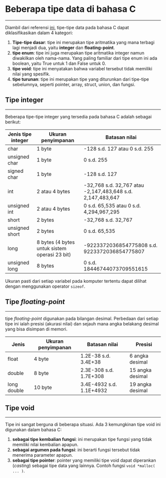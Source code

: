 # Beberapa tipe data di bahasa C
---
Diambil dari referensi [ini](https://www.tutorialspoint.com/cprogramming/c_data_types.htm), tipe-tipe data pada bahasa C dapat diklasifikasikan dalam 4 kategori:
1. **Tipe-tipe dasar**: tipe ini merupakan tipe aritmatika yang mana terbagi lagi menjadi dua, yaitu **integer** dan **floating-point**.
2. **tipe enum**: tipe ini juga merupakan tipe aritmatika integer namun diwakilkan oleh nama-nama. Yang paling familiar dari tipe enum ini ada boolean, yaitu True untuk 1 dan False untuk 0.
3. **tipe void**: tipe ini menyatakan bahwa variabel tersebut tidak memiliki nilai yang spesifik.
4. **tipe turunan**: tipe ini merupakan tipe yang diturunkan dari tipe-tipe sebelumnya, seperti pointer, array, struct, union, dan fungsi.

## Tipe integer
---
Beberapa tipe-tipe integer yang tersedia pada bahasa C adalah sebagai berikut:

| **Jenis tipe integer** | **Ukuran penyimpanan** | **Batasan nilai** |
|---|---|---|
| char | 1 byte | -128 s.d. 127 atau 0 s.d. 255 |
| unsigned char | 1 byte | 0 s.d. 255 |
| signed char | 1 byte | -128 s.d. 127 |
| int | 2 atau 4 bytes | -32,768 s.d. 32,767 atau -2,147,483,648 s.d. 2,147,483,647 |
| unsigned int | 2 atau 4 bytes | 0 s.d. 65,535 atau 0 s.d. 4,294,967,295 |
| short | 2 bytes | -32,768 s.d. 32,767 |
| unsigned short | 2 bytes | 0 s.d. 65,535 |
| long | 8 bytes (4 bytes untuk sistem operasi 23 bit) | -9223372036854775808 s.d. 9223372036854775807 |
| unsigned long | 8 bytes | 0 s.d. 18446744073709551615 |

Ukuran pasti dari setiap variabel pada komputer tertentu dapat dilihat dengan menggunakan operator `sizeof`.

## Tipe *floating-point*
---
tipe *floating-point* digunakan pada bilangan desimal. Perbedaan dari setiap tipe ini ialah presisi (akurasi nilai) dan sejauh mana angka belakang desimal yang bisa disimpan di memori.

| **Jenis** | **Ukuran penyimpanan** | **Batasan nilai** | **Presisi** |
|---|---|---|---|
| float | 4 byte | 1.2E-38 s.d. 3.4E+38 | 6 angka desimal |
| double | 8 byte | 2.3E-308 s.d. 1.7E+308 | 15 angka desimal |
| long double | 10 byte | 3.4E-4932 s.d. 1.1E+4932 | 19 angka desimal |

## Tipe void
---
Tipe ini sangat berguna di beberapa situasi. Ada 3 kemungkinan tipe void ini digunakan dalam bahasa C:
1. **sebagai tipe kembalian fungsi**: ini merupakan tipe fungsi yang tidak memiliki nilai kembalian apapun.
2. **sebagai argumen pada fungsi**: ini berarti fungsi tersebut tidak menerima parameter apapun.
3. **sebagai tipe pointer**: pointer yang memiliki tipe void dapat diperankan (*casting*) sebagai tipe data yang lainnya. Contoh fungsi `void *malloc( ... )`.